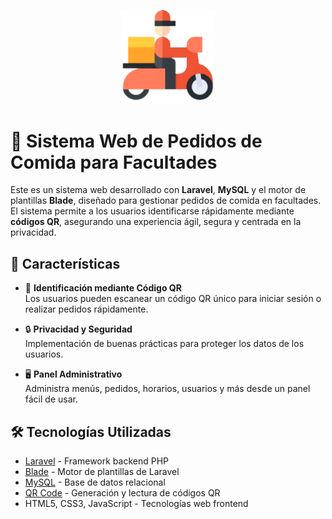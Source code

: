 <p align="center">
  <img src="logo.png" alt="Logo del proyecto" width="150" />
</p>


# 🍔 Sistema Web de Pedidos de Comida para Facultades

Este es un sistema web desarrollado con **Laravel**, **MySQL** y el motor de plantillas **Blade**, diseñado para gestionar pedidos de comida en facultades. El sistema permite a los usuarios identificarse rápidamente mediante **códigos QR**, asegurando una experiencia ágil, segura y centrada en la privacidad.

## 🚀 Características

- 📱 **Identificación mediante Código QR**  
  Los usuarios pueden escanear un código QR único para iniciar sesión o realizar pedidos rápidamente.

- 🔒 **Privacidad y Seguridad**  
  Implementación de buenas prácticas para proteger los datos de los usuarios.

- 🖥️ **Panel Administrativo**  
  Administra menús, pedidos, horarios, usuarios y más desde un panel fácil de usar.

## 🛠️ Tecnologías Utilizadas

- [Laravel](https://laravel.com/) - Framework backend PHP
- [Blade](https://laravel.com/docs/blade) - Motor de plantillas de Laravel
- [MySQL](https://www.mysql.com/) - Base de datos relacional
- [QR Code](https://github.com/endroid/qr-code) - Generación y lectura de códigos QR
- HTML5, CSS3, JavaScript - Tecnologías web frontend
